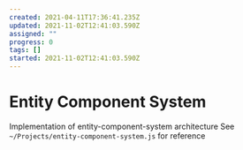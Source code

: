 ```yaml
---
created: 2021-04-11T17:36:41.235Z
updated: 2021-11-02T12:41:03.590Z
assigned: ""
progress: 0
tags: []
started: 2021-11-02T12:41:03.590Z
---
```


# Entity Component System

Implementation of entity-component-system architecture
See `~/Projects/entity-component-system.js` for reference
